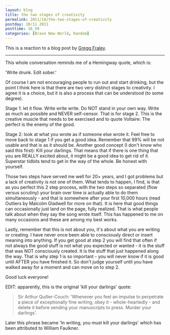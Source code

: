 ```yaml
---
layout: blog
title: the two stages of creativity
permalink: 2011/10/the-two-stages-of-creativity
postday: 10/11 2011
posttime: 16_59
categories: [Brave New World, Random]
---
```


This is a reaction to a blog post by <a href="http://www.greggfraley.com/blog/?p=2204" target="_blank">Gregg Fraley</a>.

<hr>

This whole conversation reminds me of a Hemingway quote, which is:

'Write drunk. Edit sober.'

Of course I am not encouraging people to run out and start drinking, but the point I think here is that there are two very distinct stages to creativity. I agree it is a choice, but it is also a process that can be understood (to some degree).

Stage 1: let it flow. Write write write. Do NOT stand in your own way. Write as much as possible and NEVER self-censor. That is for stage 2. This is the creative muscle that needs to be exercised and to quote Voltaire: The perfect is the enemy of the good.

Stage 2: look at what you wrote as if someone else wrote it. Feel free to move back to stage 1 if you get a good idea. Remember that 99% will be not usable and that is as it should be. Another good concept (I don't know who said this first): Kill your darlings. That means that if there is one thing that you are REALLY excited about, it might be a good idea to get rid of it. Superstar tidbits tend to get in the way of the whole. Be honest with yourself.

Those two steps have served me well for 20+ years, and I got problems but a lack of creativity is not one of them. What tends to happen, I find, is that as you perfect this 2 step process, with the two steps so separated (flow versus scrutiny) your brain over time is actually able to do them simultaneously - and that is somewhere after your first 10,000 hours (read Outliers by Malcolm Gladwell for more on that). It is here that good things can occasionally just land on the page, fully realized. That is what people talk about when they say the song wrote itself. This has happened to me on many occasions and these are among my best works.

Lastly, remember that this is not about you, it's about what you are writing or creating. I have never once been able to consciously direct or insert meaning into anything. If you get good at step 2 you will find that often if not always the good stuff is not what you expected or wanted - it is the stuff that was NOT consciously created. It is the stuff that just happened along the way. That is why step 1 is so important - you will never know if it is good until AFTER you have finished it. So don't judge yourself until you have walked away for a moment and can move on to step 2.

Good luck everyone!


EDIT: apparently, this is the original 'kill your darlings' quote:

<blockquote>Sir Arthur Quiller-Couch: 'Whenever you feel an impulse to perpetrate a piece of exceptionally fine writing, obey it - whole-heartedly - and delete it before sending your manuscripts to press. Murder your darlings'.</blockquote>

Later this phrase became 'In writing, you must kill your darlings' which has been attributed to William Faulkner.
